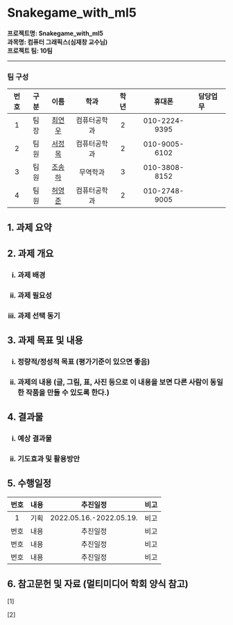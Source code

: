 # Snakegame_with_ml5
#### 프로젝트명: Snakegame_with_ml5<br/>과목명: 컴퓨터 그래픽스(심재창 교수님)<br/>프로젝트 팀: 10팀<hr/>
### 팀 구성
|   번호   |   구분  |                   이름                  |     학과    |   학년  |    휴대폰   |   담당업무   |
|:-------:|:------:|:---------------------------------------:|:----------:|:------:|:----------:|:------------|
|    1    |   팀장  | [최연우](https://github.com/wafla)       | 컴퓨터공학과 |   2    |010-2224-9395|             |
|    2    |   팀원  | [서정목](https://github.com/SeoJeongmok) | 컴퓨터공학과 |   2    |010-9005-6102|             |
|    3    |   팀원  | [조송하](https://github.com/Song-haJo)   |   무역학과  |   3    |010-3808-8152|             |
|    4    |   팀원  | [허영준](https://github.com/telecom9005) | 컴퓨터공학과 |   2    |010-2748-9005|             |

## 1. 과제 요약

## 2. 과제 개요
<ol type="i">
    <h3><li>과제 배경</li></h3>
    <h3><li>과제 필요성</li></h3>
    <h3><li>과제 선택 동기</li></h3>
</ol>

## 3. 과제 목표 및 내용
<ol type="i">
    <h3><li>정량적/정성적 목표 (평가기준이 있으면 좋음)</li></h3>
    <h3><li>과제의 내용 (글, 그림, 표, 사진 등으로 이 내용을 보면 다른 사람이 동일한 작품을 만들 수 있도록 한다.)</li></h3>
</ol>

## 4. 결과물
<ol type="i">
    <h3><li>예상 결과물</li></h3>
    <h3><li>기도효과 및 활용방안</li></h3>
</ol>

## 5. 수행일정
|  번호 |   내용  |           추진일정          |     비고    |
|:----:|:-------:|:-------------------------:|:----------:|
|   1  |   기획  |   2022.05.16.-2022.05.19.  |     비고    |
|  번호 |   내용  |           추진일정          |     비고    |
|  번호 |   내용  |           추진일정          |     비고    |
|  번호 |   내용  |           추진일정          |     비고    |

## 6. 참고문헌 및 자료 (멀티미디어 학회 양식 참고)

[1]

[2] 


